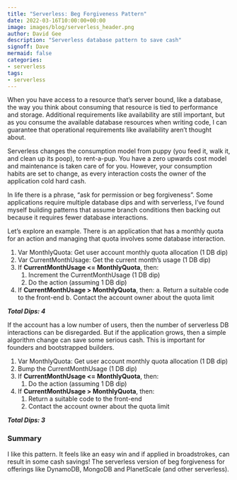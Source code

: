 ```yaml
---
title: "Serverless: Beg Forgiveness Pattern"
date: 2022-03-16T10:00:00+00:00
image: images/blog/serverless_header.png
author: David Gee
description: "Serverless database pattern to save cash"
signoff: Dave
mermaid: false
categories: 
- serverless
tags:
- serverless
---
```

When you have access to a resource that’s server bound, like a database, the way you think about consuming that resource is tied to performance and storage. Additional requirements like availability are still important, but as you consume the available database resources when writing code, I can guarantee that operational requirements like availability aren’t thought about.

Serverless changes the consumption model from puppy (you feed it, walk it, and clean up its poop), to rent-a-pup. You have a zero upwards cost model and maintenance is taken care of for you. However, your consumption habits are set to change, as every interaction costs the owner of the application cold hard cash.

In life there is a phrase, “ask for permission or beg forgiveness”. Some applications require multiple database dips and with serverless, I’ve found myself building patterns that assume branch conditions then backing out because it requires fewer database interactions.

Let’s explore an example. There is an application that has a monthly quota for an action and managing that quota involves some database interaction.


1. Var MonthlyQuota: Get user account monthly quota allocation (1 DB dip)
2. Var CurrentMonthUsage: Get the current month’s usage (1 DB dip)
3. If **CurrentMonthUsage <= MonthlyQuota**, then:
    1. Increment the CurrentMonthUsage (1 DB dip)
    2. Do the action (assuming 1 DB dip)
4. If **CurrentMonthUsage > MonthlyQuota**, then:
    a. Return a suitable code to the front-end
    b. Contact the account owner about the quota limit

__*Total Dips: 4*__

If the account has a low number of users, then the number of serverless DB interactions can be disregarded. But if the application grows, then a simple algorithm change can save some serious cash. This is important for founders and bootstrapped builders.

1. Var MonthlyQuota: Get user account monthly quota allocation (1 DB dip)
2. Bump the CurrentMonthUsage (1 DB dip)
3. If **CurrentMonthUsage <= MonthlyQuota**, then:
    1. Do the action (assuming 1 DB dip)
4. If **CurrentMonthUsage > MonthlyQuota**, then:
    1. Return a suitable code to the front-end
    2. Contact the account owner about the quota limit

__*Total Dips: 3*__

### Summary 

I like this pattern. It feels like an easy win and if applied in broadstrokes, can result in some cash savings! The serverless version of beg forgiveness for offerings like DynamoDB, MongoDB and PlanetScale (and other serverless).
